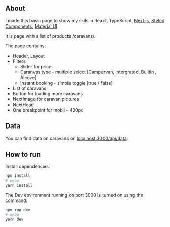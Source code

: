 ## About
I made this basic page to show my skils in React, TypeScript, [Next.js](https://nextjs.org/docs/getting-started), [Styled Components](https://styled-components.com/), [Material UI](https://mui.com/)

It is page with a list of products /caravans/.

The page contains:
- Header, Layout
- Filters
  - Slider for price
  - Caranvas type - multiple select [Campervan, Intergrated, BuiltIn , Alcove]
  - Instant booking - simple toggle [true / false]
- List of caravans
- Button for loading more caravans
- NextImage for caravan pictures
- NextHead
- One breakpoint for mobil - 400px

## Data
You can find data on caravans on [localhost:3000/api/data](http://localhost:3000/api/data).

## How to run
Install dependencies:

```bash
npm install
# nebo
yarn install
```

The Dev environment running on port 3000 is turned on using the command:

```bash
npm run dev
# nebo
yarn dev
```
